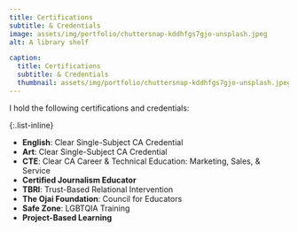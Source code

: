 ```yaml
---
title: Certifications
subtitle: & Credentials
image: assets/img/portfolio/chuttersnap-kddhfgs7gjo-unsplash.jpeg
alt: A library shelf 

caption:
  title: Certifications
  subtitle: & Credentials
  thumbnail: assets/img/portfolio/chuttersnap-kddhfgs7gjo-unsplash.jpeg
---
```

I hold the following certifications and credentials:

{:.list-inline}
- **English**: Clear Single-Subject CA Credential
- **Art**: Clear Single-Subject CA Credential
- **CTE**: Clear CA Career & Technical Education: Marketing, Sales, & Service 
- **Certified Journalism Educator**
- **TBRI**: Trust-Based Relational Intervention
- **The Ojai Foundation**: Council for Educators
- **Safe Zone**: LGBTQIA Training
- **Project-Based Learning**


